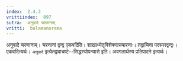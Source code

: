```yaml
---
index:  2.4.3
vrittiindex:  897
sutra:  अनुवादे चरणानाम्
vritti:  balamanorama 
---
```


अनुवादे चरणानाम्। चरणानां द्वन्द्व एकवदिति। शाखाध्येतृविशेषणास्चारणाः। तद्वाचिना परस्परद्वन्द्वः। एकवदित्यर्थः। `अनुवादे` इत्येतद्व्याचष्टे--सिद्धस्योपन्यासे इति। अवगतार्थस्य प्रतिपादने इत्यर्थः। 

